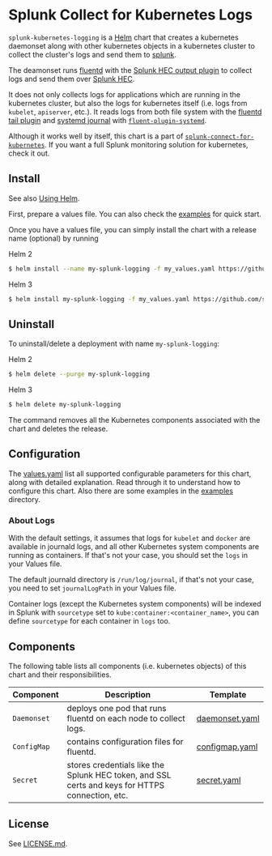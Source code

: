 # Splunk Collect for Kubernetes Logs #

`splunk-kubernetes-logging` is a [Helm](https://github.com/kubernetes/helm) chart that creates a kubernetes daemonset along with other kubernetes objects in a kubernetes cluster to collect the cluster's logs and send them to [splunk](https://www.splunk.com/).

The deamonset runs [fluentd](https://www.fluentd.org/) with the [Splunk HEC output plugin](https://github.com/splunk/fluent-plugin-splunk-hec) to collect logs and send them over [Splunk HEC](http://docs.splunk.com/Documentation/Splunk/7.1.0/Data/AboutHEC).

It does not only collects logs for applications which are running in the kubernetes cluster, but also the logs for kubernetes itself (i.e. logs from `kubelet`, `apiserver`, etc.). It reads logs from both file system with the [fluentd tail plugin](https://docs.fluentd.org/v1.0/articles/in_tail) and [systemd journal](http://0pointer.de/blog/projects/journalctl.html) with [`fluent-plugin-systemd`](https://github.com/reevoo/fluent-plugin-systemd).

Although it works well by itself, this chart is a part of [`splunk-connect-for-kubernetes`](https://github.com/splunk/splunk-connect-for-kubernetes). If you want a full Splunk monitoring solution for kubernetes, check it out.

## Install ##

See also [Using Helm](https://docs.helm.sh/using_helm/#using-helm).

First, prepare a values file. You can also check the [examples](examples) for quick start.

Once you have a values file, you can simply install the chart with a release name (optional) by running

Helm 2
```bash
$ helm install --name my-splunk-logging -f my_values.yaml https://github.com/splunk/splunk-connect-for-kubernetes/releases/download/1.4.3/splunk-kubernetes-logging-1.4.3.tgz
```

Helm 3
```bash
$ helm install my-splunk-logging -f my_values.yaml https://github.com/splunk/splunk-connect-for-kubernetes/releases/download/1.4.3/splunk-kubernetes-logging-1.4.3.tgz
```
## Uninstall ##

To uninstall/delete a deployment with name `my-splunk-logging`:

Helm 2
```bash
$ helm delete --purge my-splunk-logging
```

Helm 3
```bash
$ helm delete my-splunk-logging
```
The command removes all the Kubernetes components associated with the chart and deletes the release.

## Configuration ##

The [values.yaml](values.yaml) list all supported configurable parameters for this chart, along with detailed explanation. Read through it to understand how to configure this chart. Also there are some examples in the [examples](examples) directory.

### About Logs ###

With the default settings, it assumes that logs for `kubelet` and `docker` are available in journald logs, and all other Kubernetes system components are running as containers. If that's not your case, you should set the `logs` in your Values file.

The default journald directory is `/run/log/journal`, if that's not your case, you need to set `journalLogPath` in your Values file.

Container logs (except the Kubernetes system components) will be indexed in Splunk with `sourcetype` set to `kube:container:<container_name>`, you can define `sourcetype` for each container in `logs` too.


## Components ##

The following table lists all components (i.e. kubernetes objects) of this chart and their responsibilities.

Component | Description | Template
--- | --- | ---
`Daemonset` | deploys one pod that runs fluentd on each node to collect logs. | [daemonset.yaml](templates/daemonset.yaml)
`ConfigMap` | contains configuration files for fluentd. | [configmap.yaml](templates/configmap.yaml)
`Secret` | stores credentials like the Splunk HEC token, and SSL certs and keys for HTTPS connection, etc. | [secret.yaml](templates/secret.yaml)

## License ##

See [LICENSE.md](LICENSE.md).
